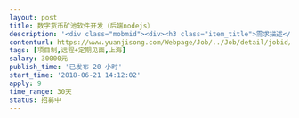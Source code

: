 ```yaml
---                
layout: post       
title: 数字货币矿池软件开发（后端nodejs）           
description: '<div class="mobmid"><div><h3 class="item_title">需求描述</h3><p>数字货币矿池软件开发，小程序形式<br/>具体参考蚂蚁矿池（antpool.com)<br/>1.功能列表：首页，算力，收益，个人信息．<br/>２．具体交互流程请参考原型设计：<br/>https://modao.cc/app/gcZGv2VirgpyYkFcG3avzX28xWZhqTz<br/>后端语言nodejs，如果后端搞不定，也可以报名前端。</p></div><!--info end--></div>'     
contenturl: https://www.yuanjisong.com/Webpage/Job/../Job/detail/jobid/101597      
tags: [项目制,远程+定期见面,上海]            
salary: 30000元          
publish_time: '已发布 20 小时'         
start_time: '2018-06-21 14:12:02'           
apply: 9                   
time_range: 30天              
status: 招募中                  
---                 
```


